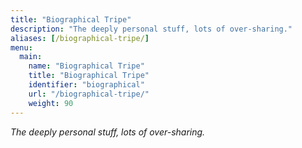 ```yaml
---
title: "Biographical Tripe"
description: "The deeply personal stuff, lots of over-sharing."
aliases: [/biographical-tripe/]
menu:
  main:
    name: "Biographical Tripe"
    title: "Biographical Tripe"
    identifier: "biographical"
    url: "/biographical-tripe/"
    weight: 90
---
```


*The deeply personal stuff, lots of over-sharing.*